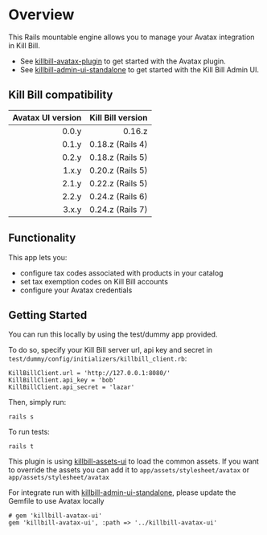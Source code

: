 
Overview
========

This Rails mountable engine allows you to manage your Avatax integration in Kill Bill.

* See [killbill-avatax-plugin](https://github.com/killbill/killbill-avatax-plugin) to get started with the Avatax plugin.
* See [killbill-admin-ui-standalone](https://github.com/killbill/killbill-admin-ui-standalone) to get started with the Kill Bill Admin UI.

Kill Bill compatibility
-----------------------

| Avatax UI version | Kill Bill version |
|------------------:|------------------:|
|             0.0.y |            0.16.z |
|             0.1.y |  0.18.z (Rails 4) |
|             0.2.y |  0.18.z (Rails 5) |
|             1.x.y |  0.20.z (Rails 5) |
|             2.1.y |  0.22.z (Rails 5) |
|             2.2.y |  0.24.z (Rails 6) |
|             3.x.y |  0.24.z (Rails 7) |

Functionality
-------------

This app lets you:

* configure tax codes associated with products in your catalog
* set tax exemption codes on Kill Bill accounts
* configure your Avatax credentials

Getting Started
---------------

You can run this locally by using the test/dummy app provided.

To do so, specify your Kill Bill server url, api key and secret in ```test/dummy/config/initializers/killbill_client.rb```:

```
KillBillClient.url = 'http://127.0.0.1:8080/'
KillBillClient.api_key = 'bob'
KillBillClient.api_secret = 'lazar'
```

Then, simply run:

```
rails s
```


To run tests:

```
rails t
```
This plugin is using [killbill-assets-ui](https://github.com/killbill/killbill-assets-ui) to load the common assets.
If you want to override the assets you can add it to ```app/assets/stylesheet/avatax``` or ```app/assets/stylesheet/avatax```

For integrate run with [killbill-admin-ui-standalone](https://github.com/killbill/killbill-admin-ui-standalone), please update the Gemfile to use Avatax locally

```
# gem 'killbill-avatax-ui'
gem 'killbill-avatax-ui', :path => '../killbill-avatax-ui'
```
